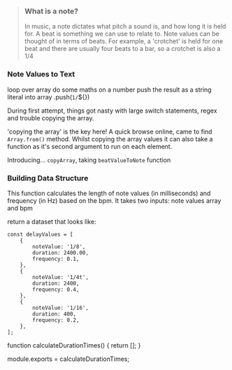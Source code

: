 > ### What is a note?
>
> In music, a note dictates what pitch a sound is, and how long it is held for.
> A beat is something we can use to relate to. Note values can be thought of in terms of beats.
> For example, a 'crotchet' is held for one beat and there are usually four beats to a bar, so a crotchet is also a 1/4

### Note Values to Text

loop over array
do some maths on a number
push the result as a string literal into array
.push(`1/`${})

During first attempt, things got nasty with large switch statements, regex and trouble copying the array.

'copying the array' is the key here! A quick browse online, came to find `Array.from()` method. Whilst copying the array values it can also take a function as it's second argument to run on each element.

Introducing...
`copyArray`, taking `beatValueToNote` function

### Building Data Structure

This function calculates the length of note values (in milliseconds) and frequency (in Hz) based on the bpm.
It takes two inputs: note values array and bpm

return a dataset that looks like:

```
const delayValues = [
    {
        noteValue: '1/8',
        duration: 2400.00,
        frequency: 0.1,
    },
    {
        noteValue: '1/4t',
        duration: 2400,
        frequency: 0.4,
    },
    {
        noteValue: '1/16',
        duration: 400,
        frequency: 0.2,
    },
];
```

function calculateDurationTimes() {
return [];
}

module.exports = calculateDurationTimes;
